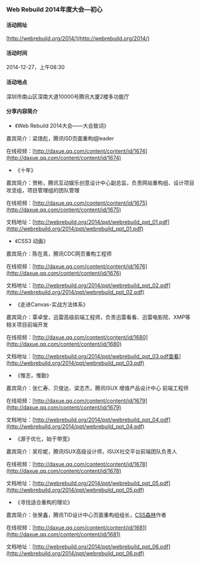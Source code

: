 ### Web Rebuild 2014年度大会—初心

#### 活动网址

[http://webrebuild.org/2014/](http://webrebuild.org/2014/)

#### 活动时间

2014-12-27，上午08:30

#### 活动地点

深圳市南山区深南大道10000号腾讯大厦2楼多功能厅

#### 分享内容简介

- 《Web Rebuild 2014大会——大会致词》

嘉宾简介：梁璟彪，腾讯ISD页面重构组leader

在线视频：[http://daxue.qq.com/content/content/id/1674](http://daxue.qq.com/content/content/id/1674)

- 《十年》

嘉宾简介：贺彬，腾讯互动娱乐创意设计中心副总监，负责网站重构组、设计项目攻坚组，项目管理组的团队管理

在线视频：[http://daxue.qq.com/content/content/id/1675](http://daxue.qq.com/content/content/id/1675)

文档地址：[http://webrebuild.org/2014/ppt/webrebuild_ppt_01.pdf](http://webrebuild.org/2014/ppt/webrebuild_ppt_01.pdf)

- 《CSS3 动画》

嘉宾简介：陈在真，腾讯CDC网页重构工程师

在线视频：[http://daxue.qq.com/content/content/id/1676](http://daxue.qq.com/content/content/id/1676)

文档地址：[http://webrebuild.org/2014/ppt/webrebuild_ppt_02.pdf](http://webrebuild.org/2014/ppt/webrebuild_ppt_02.pdf)

- 《走进Canvas-实战方法体系》

嘉宾简介：覃卓堂，迅雷高级前端工程师，负责迅雷看看、迅雷电影院、XMP等相关项目前端开发

在线视频：[http://daxue.qq.com/content/content/id/1680](http://daxue.qq.com/content/content/id/1680)

文档地址：[http://webrebuild.org/2014/ppt/webrebuild_ppt_03.pdf查看](http://webrebuild.org/2014/ppt/webrebuild_ppt_03.pdf)

- 《惟志，惟勤》

嘉宾简介：张仁寿、贝俊达、梁志杰，腾讯ISUX 增值产品设计中心 前端工程师

在线视频：[http://daxue.qq.com/content/content/id/1679](http://daxue.qq.com/content/content/id/1679)

文档地址：[http://webrebuild.org/2014/ppt/webrebuild_ppt_04.pdf](http://webrebuild.org/2014/ppt/webrebuild_ppt_04.pdf)

- 《源于优化，始于带宽》

嘉宾简介：吴珍妮，腾讯ISUX高级设计师，ISUX社交平台前端团队负责人

在线视频：[http://daxue.qq.com/content/content/id/1678](http://daxue.qq.com/content/content/id/1678)

文档地址：[http://webrebuild.org/2014/ppt/webrebuild_ppt_05.pdf](http://webrebuild.org/2014/ppt/webrebuild_ppt_05.pdf)

- 《寻找适合重构的理论》

嘉宾简介：张癸鑫，腾讯TID设计中心页面重构组组长，[CSS森林](http://www.cssforest.org)作者

在线视频：[http://daxue.qq.com/content/content/id/1681](http://daxue.qq.com/content/content/id/1681)

文档地址：[http://webrebuild.org/2014/ppt/webrebuild_ppt_06.pdf](http://webrebuild.org/2014/ppt/webrebuild_ppt_06.pdf)

